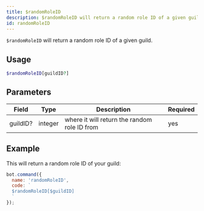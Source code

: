 ```yaml
---
title: $randomRoleID 
description: $randomRoleID will return a random role ID of a given guild.
id: randomRoleID
---
```


`$randomRoleID` will return a random role ID of a given guild.

## Usage

```php
$randomRoleID[guildID?]
```

## Parameters 


| Field     | Type    | Description                                        | Required |
|-----------|---------|----------------------------------------------------|----------|
| guildID?  | integer |   where it will return the random role ID from     | yes      |


## Example

This will return a random role ID of your guild:

```javascript
bot.command({
  name: 'randomRoleID',
  code: `
  $randomRoleID[$guildID]
  `
});
```
